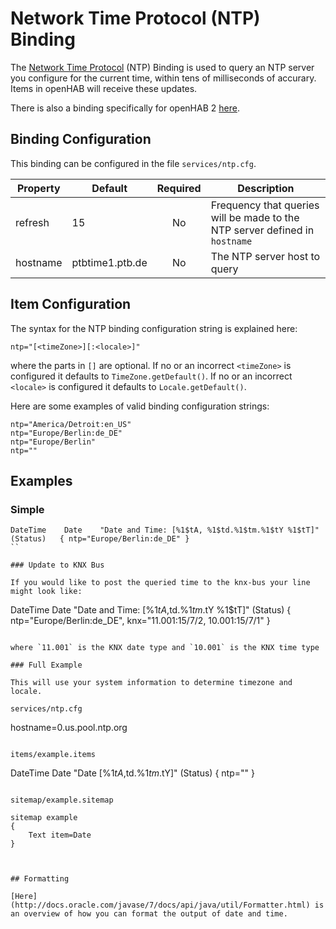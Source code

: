 # Network Time Protocol (NTP) Binding

The [Network Time Protocol](https://en.wikipedia.org/wiki/Network_Time_Protocol) (NTP) Binding is used to query an NTP server you configure for the current time, within tens of milliseconds of accurary.  Items in openHAB will receive these updates.

There is also a binding specifically for openHAB 2 [here](http://docs.openhab.org/addons/bindings/ntp/readme.html).

## Binding Configuration

This binding can be configured in the file `services/ntp.cfg`.

| Property | Default | Required | Description |
|----------|---------|:--------:|-------------|
| refresh  | 15      |    No    | Frequency that queries will be made to the NTP server defined in `hostname` |
| hostname | ptbtime1.ptb.de | No | The NTP server host to query |    

## Item Configuration

The syntax for the NTP binding configuration string is explained here:

```
ntp="[<timeZone>][:<locale>]"
```

where the parts in `[]` are optional. If no or an incorrect `<timeZone>` is configured it defaults to `TimeZone.getDefault()`. If no or an incorrect `<locale>` is configured it defaults to `Locale.getDefault()`.

Here are some examples of valid binding configuration strings:

```
ntp="America/Detroit:en_US"
ntp="Europe/Berlin:de_DE"
ntp="Europe/Berlin"
ntp=""
```

## Examples

### Simple

```
DateTime    Date    "Date and Time: [%1$tA, %1$td.%1$tm.%1$tY %1$tT]"  (Status)   { ntp="Europe/Berlin:de_DE" } 
``

### Update to KNX Bus

If you would like to post the queried time to the knx-bus your line might look like:

```
DateTime    Date    "Date and Time: [%1$tA, %1$td.%1$tm.%1$tY %1$tT]"  (Status)    { ntp="Europe/Berlin:de_DE", knx="11.001:15/7/2, 10.001:15/7/1" } 
```

where `11.001` is the KNX date type and `10.001` is the KNX time type

### Full Example

This will use your system information to determine timezone and locale.

services/ntp.cfg

```
hostname=0.us.pool.ntp.org
```

items/example.items

```
DateTime    Date    "Date [%1$tA, %1$td.%1$tm.%1$tY]"   (Status)    { ntp="" }
```

sitemap/example.sitemap

```
    sitemap example
    {
        Text item=Date
    }
```


## Formatting

[Here](http://docs.oracle.com/javase/7/docs/api/java/util/Formatter.html) is an overview of how you can format the output of date and time.
